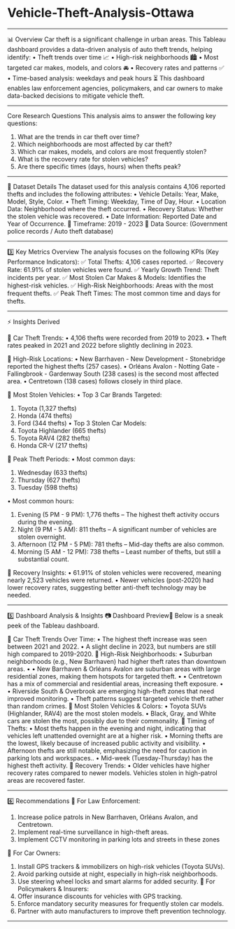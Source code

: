# Vehicle-Theft-Analysis-Ottawa
________________________________________
📊 Overview
Car theft is a significant challenge in urban areas. This Tableau dashboard provides a data-driven analysis of auto theft trends, helping identify:
•	Theft trends over time 📈
•	High-risk neighborhoods 🏙️
•	Most targeted car makes, models, and colors 🚘
•	Recovery rates and patterns ✅
•	Time-based analysis: weekdays and peak hours ⏳
This dashboard enables law enforcement agencies, policymakers, and car owners to make data-backed decisions to mitigate vehicle theft.
________________________________________
Core Research Questions
This analysis aims to answer the following key questions:
1.	What are the trends in car theft over time?
2.	Which neighborhoods are most affected by car theft?
3.	Which car makes, models, and colors are most frequently stolen?
4.	What is the recovery rate for stolen vehicles?
5.	Are there specific times (days, hours) when thefts peak?
 
________________________________________
📂 Dataset Details
The dataset used for this analysis contains 4,106 reported thefts and includes the following attributes:
•	Vehicle Details: Year, Make, Model, Style, Color.
•	Theft Timing: Weekday, Time of Day, Hour.
•	Location Data: Neighborhood where the theft occurred.
•	Recovery Status: Whether the stolen vehicle was recovered.
•	Date Information: Reported Date and Year of Occurrence.
📌 Timeframe: 2019 - 2023
📌 Data Source: (Government police records / Auto theft database)

________________________________________
3️⃣ Key Metrics Overview
The analysis focuses on the following KPIs (Key Performance Indicators):
✅ Total Thefts: 4,106 cases reported.
✅ Recovery Rate: 61.91% of stolen vehicles were found.
✅ Yearly Growth Trend: Theft incidents per year.
✅ Most Stolen Car Makes & Models: Identifies the highest-risk vehicles.
✅ High-Risk Neighborhoods: Areas with the most frequent thefts.
✅ Peak Theft Times: The most common time and days for thefts.
________________________________________
⚡ Insights Derived

📌 Car Theft Trends:
•	4,106 thefts were recorded from 2019 to 2023.
•	Theft rates peaked in 2021 and 2022 before slightly declining in 2023.

📌 High-Risk Locations:
•	New Barrhaven - New Development - Stonebridge reported the highest thefts (257 cases).
•	Orléans Avalon - Notting Gate - Fallingbrook - Gardenway South (238 cases) is the second most affected area.
•	Centretown (138 cases) follows closely in third place.

📌 Most Stolen Vehicles:
•	Top 3 Car Brands Targeted:
1.	Toyota (1,327 thefts)
2.	Honda (474 thefts)
3.	Ford (344 thefts)
•	Top 3 Stolen Car Models:
1.	Toyota Highlander (665 thefts)
2.	Toyota RAV4 (282 thefts)
3.	Honda CR-V (217 thefts)

📌 Peak Theft Periods:
•	Most common days:
1.	Wednesday (633 thefts)
2.	Thursday (627 thefts)
3.	Tuesday (598 thefts)

•	Most common hours:
1.	Evening (5 PM - 9 PM): 1,776 thefts – The highest theft activity occurs during the evening.
2.	Night (9 PM - 5 AM): 811 thefts – A significant number of vehicles are stolen overnight.
3.	Afternoon (12 PM - 5 PM): 781 thefts – Mid-day thefts are also common.
4.	Morning (5 AM - 12 PM): 738 thefts – Least number of thefts, but still a substantial count.


📌 Recovery Insights:
•	61.91% of stolen vehicles were recovered, meaning nearly 2,523 vehicles were returned.
•	Newer vehicles (post-2020) had lower recovery rates, suggesting better anti-theft technology may be needed.
________________________________________
5️⃣ Dashboard Analysis & Insights
📷 Dashboard Preview🔹 Below is a sneak peek of the Tableau dashboard.
 

📌 Car Theft Trends Over Time:
•	The highest theft increase was seen between 2021 and 2022.
•	A slight decline in 2023, but numbers are still high compared to 2019-2020.
📌 High-Risk Neighborhoods:
•	Suburban neighborhoods (e.g., New Barrhaven) had higher theft rates than downtown areas.
•	•  New Barrhaven & Orléans Avalon are suburban areas with large residential zones, making them hotspots for targeted theft.
•	•  Centretown has a mix of commercial and residential areas, increasing theft exposure.
•	•  Riverside South & Overbrook are emerging high-theft zones that need improved monitoring.
•	Theft patterns suggest targeted vehicle theft rather than random crimes.
📌 Most Stolen Vehicles & Colors:
•	Toyota SUVs (Highlander, RAV4) are the most stolen models.
•	Black, Gray, and White cars are stolen the most, possibly due to their commonality.
📌 Timing of Thefts:
•	Most thefts happen in the evening and night, indicating that vehicles left unattended overnight are at a higher risk.
•	Morning thefts are the lowest, likely because of increased public activity and visibility.
•	Afternoon thefts are still notable, emphasizing the need for caution in parking lots and workspaces..
•	Mid-week (Tuesday-Thursday) has the highest theft activity.
📌 Recovery Trends:
•	Older vehicles have higher recovery rates compared to newer models.
Vehicles stolen in high-patrol areas are recovered faster.
________________________________________
6️⃣ Recommendations
🔹 For Law Enforcement:
1.	Increase police patrols in New Barrhaven, Orléans Avalon, and Centretown.
2.	Implement real-time surveillance in high-theft areas.
3.	Implement CCTV monitoring in parking lots and streets in these zones

🔹 For Car Owners:
1.	Install GPS trackers & immobilizers on high-risk vehicles (Toyota SUVs).
2.	Avoid parking outside at night, especially in high-risk neighborhoods.
3.	Use steering wheel locks and smart alarms for added security.
🔹 For Policymakers & Insurers:
1.	Offer insurance discounts for vehicles with GPS tracking.
2.	Enforce mandatory security measures for frequently stolen car models.
3.	Partner with auto manufacturers to improve theft prevention technology.
________________________________________
